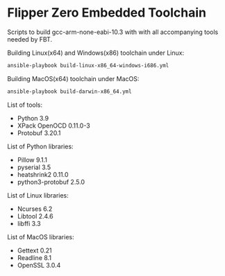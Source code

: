 # Flipper Zero Embedded Toolchain

Scripts to build gcc-arm-none-eabi-10.3 with with all accompanying tools needed by FBT.

Building Linux(x64) and Windows(x86) toolchain under Linux:
```bash
ansible-playbook build-linux-x86_64-windows-i686.yml
```

Building MacOS(x64) toolchain under MacOS:
```bash
ansible-playbook build-darwin-x86_64.yml
```

List of tools:
- Python 3.9
- XPack OpenOCD 0.11.0-3
- Protobuf 3.20.1

List of Python libraries:
- Pillow 9.1.1
- pyserial 3.5
- heatshrink2 0.11.0
- python3-protobuf 2.5.0

List of Linux libraries:
- Ncurses 6.2
- Libtool 2.4.6
- libffi 3.3

List of MacOS libraries:
- Gettext 0.21
- Readline 8.1
- OpenSSL 3.0.4
